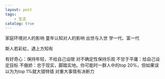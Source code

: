 ```yaml
---
layout: post
tags: 
    - 生活
catalog: true
---
```


家庭环境对人的影响
童年认知对人的影响
出世与入世
学一代、富一代

斯人若彩虹，遇上方知有

有好奇心：保持年轻，不给自己设限
对不确定性保持乐观
不甘于平庸：给自己设定目标
不傲娇：忠于现实，脚踏实地。你可能时一群人中的top 20%，但如果误以为为top 1%就大错特错
对重大事情有决断力